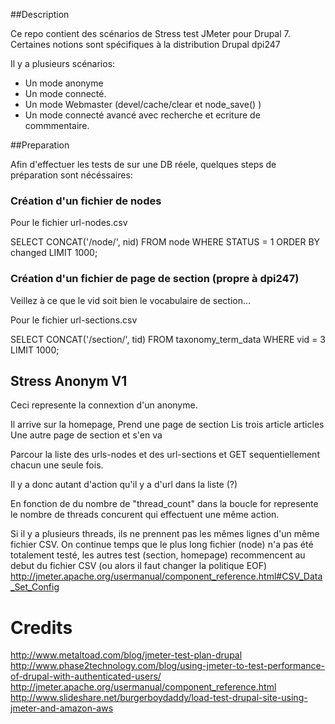 ##Description

Ce repo contient des scénarios de Stress test JMeter pour Drupal 7.
Certaines notions sont spécifiques à la distribution Drupal dpi247

Il y a plusieurs scénarios:

* Un mode anonyme
* Un mode connecté.
* Un mode Webmaster (devel/cache/clear et node_save() )
* Un mode connecté avancé avec recherche et ecriture de commmentaire.



##Preparation

Afin d'effectuer les tests de sur une DB réele, quelques steps de préparation sont nécéssaires:

### Création d'un fichier de nodes
Pour le fichier url-nodes.csv

SELECT CONCAT('/node/', nid) FROM node WHERE STATUS = 1
  ORDER BY changed LIMIT 1000;

### Création d'un fichier de page de section (propre à dpi247)

Veillez à ce que le vid soit bien le vocabulaire de section...

  Pour le fichier url-sections.csv

  SELECT CONCAT('/section/', tid) FROM taxonomy_term_data WHERE vid = 3
   LIMIT 1000;





## Stress Anonym V1

Ceci represente la connextion d'un anonyme.

Il arrive sur la homepage, 
Prend une page de section
Lis trois article articles
Une autre page de section 
et s'en va


Parcour la liste des urls-nodes et des url-sections et GET sequentiellement chacun une seule fois.

Il y a donc autant d'action qu'il y a d'url dans la liste (?)

En fonction de du nombre de "thread_count" dans la boucle for represente le nombre de threads concurent qui effectuent une même action. 


Si il y a plusieurs threads, ils ne prennent pas les mêmes lignes d'un même fichier CSV.
On continue temps que le plus long fichier (node) n'a pas été totalement testé, les autres test (section, homepage) recommencent au debut du fichier CSV (ou alors il faut changer la politique EOF)
http://jmeter.apache.org/usermanual/component_reference.html#CSV_Data_Set_Config



# Credits
http://www.metaltoad.com/blog/jmeter-test-plan-drupal
http://www.phase2technology.com/blog/using-jmeter-to-test-performance-of-drupal-with-authenticated-users/
http://jmeter.apache.org/usermanual/component_reference.html
http://www.slideshare.net/burgerboydaddy/load-test-drupal-site-using-jmeter-and-amazon-aws

